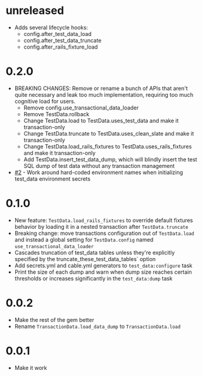 # unreleased

- Adds several lifecycle hooks:
  - config.after_test_data_load
  - config.after_test_data_truncate
  - config.after_rails_fixture_load

# 0.2.0

- BREAKING CHANGES: Remove or rename a bunch of APIs that aren't quite necessary
  and leak too much implementation, requiring too much cognitive load for users.
  - Remove config.use_transactional_data_loader
  - Remove TestData.rollback
  - Change TestData.load to TestData.uses_test_data and make it transaction-only
  - Change TestData.truncate to TestData.uses_clean_slate and make it
    transaction-only
  - Change TestData.load_rails_fixtures to TestData.uses_rails_fixtures and make
    it transaction-only
  - Add TestData.insert_test_data_dump, which will blindly insert the test SQL
    dump of test data without any transaction management
- [#2](https://github.com/testdouble/test_data/issues/2) - Work around
  hard-coded environment names when initializing test_data environment secrets

# 0.1.0

- New feature: `TestData.load_rails_fixtures` to override default fixtures
  behavior by loading it in a nested transaction after `TestData.truncate`
- Breaking change: move transactions configuration out of `TestData.load` and
  instead a global setting for `TestData.config` named
  `use_transactional_data_loader`
- Cascades truncation of test_data tables unless they're explicitly specified by
  the truncate_these_test_data_tables` option
- Add secrets.yml and cable.yml generators to `test_data:configure` task
- Print the size of each dump and warn when dump size reaches certain thresholds
  or increases significantly in the `test_data:dump` task

# 0.0.2

- Make the rest of the gem better
- Rename `TransactionData.load_data_dump` to `TransactionData.load`

# 0.0.1

- Make it work

